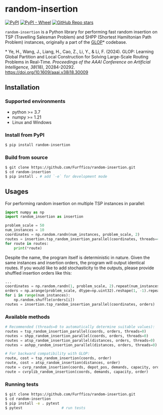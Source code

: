 # random-insertion
<a href="https://pypi.org/project/random-insertion"><img alt="PyPI" src="https://img.shields.io/pypi/v/random-insertion?logo=pypi"></a>
<a href="https://pypi.org/project/random-insertion"><img alt="PyPI - Wheel" src="https://img.shields.io/pypi/wheel/random-insertion"></a>
<a href="https://github.com/Furffico/random-insertion"><img alt="GitHub Repo stars" src="https://img.shields.io/github/stars/Furffico/random-insertion"></a>

`random-insertion` is a Python library for performing fast random insertion on TSP (Travelling Salesman Problem) and SHPP (Shortest Hamiltonian Path Problem) instances, originally a part of the [GLOP](https://github.com/henry-yeh/GLOP/tree/e2927170a8e6fa73563d1741690825dfae4f65f2/utils/insertion)* codebase.

\* Ye, H., Wang, J., Liang, H., Cao, Z., Li, Y., & Li, F. (2024). GLOP: Learning Global Partition and Local Construction for Solving Large-Scale Routing Problems in Real-Time. *Proceedings of the AAAI Conference on Artificial Intelligence, 38*(18), 20284-20292. https://doi.org/10.1609/aaai.v38i18.30009

## Installation
### Supported environments
- python >= 3.7
- numpy >= 1.21
- Linux and Windows

### Install from PyPI
```bash
$ pip install random-insertion
```

### Build from source
```bash
$ git clone https://github.com/Furffico/random-insertion.git
$ cd random-insertion
$ pip install . # add `-e` for development mode
```

## Usages

For performing random insertion on multiple TSP instances in parallel:
```python
import numpy as np
import random_insertion as insertion

problem_scale = 50
num_instances = 10
coordinates = np.random.randn(num_instances, problem_scale, 2)
routes = insertion.tsp_random_insertion_parallel(coordinates, threads=4)
for route in routes:
    print(*route)
```

Despite the name, the program itself is deterministic in nature.
Given the same instances and insertion orders, the program will output identical routes.
If you would like to add stochasticity to the outputs, please provide shuffled insertion orders like this:
```python
...
coordinates = np.random.randn(1, problem_scale, 2).repeat(num_instances, 0)
orders = np.arange(problem_scale, dtype=np.uint32).reshape(1, -1).repeat(num_instances, 0)
for i in range(num_instances):
    np.random.shuffle(orders[i])
routes = insertion.tsp_random_insertion_parallel(coordinates, orders)
```

### Available methods

```python
# Recommended (threads=0 to automatically determine suitable values):
routes = tsp_random_insertion_parallel(coords, orders, threads=0)
routes = shpp_random_insertion_parallel(coords, orders, threads=0)
routes = atsp_random_insertion_parallel(distances, orders, threads=0)
routes = ashpp_random_insertion_parallel(distances, orders, threads=0)

# For backward compatibility with GLOP:
route, cost = tsp_random_insertion(coords, order)
route, cost = atsp_random_insertion(distances, order)
route = cvrp_random_insertion(coords, depot_pos, demands, capacity, order)
route = cvrplib_random_insertion(coords, demands, capacity, order)
```

### Running tests
```bash
$ git clone https://github.com/Furffico/random-insertion.git
$ cd random-insertion
$ pip install -e . pytest
$ pytest                  # run tests
```
